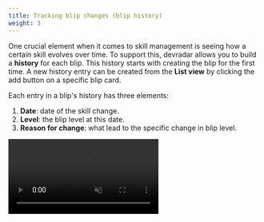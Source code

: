 ```yaml
---
title: Tracking blip changes (blip history)
weight: 3
---
```


One crucial element when it comes to skill management is seeing how a certain skill evolves over time.
To support this, devradar allows you to build a **history** for each blip.
This history starts with creating the blip for the first time.
A new history entry can be created from the **List view** by clicking the add button on a specific blip card.

Each entry in a blip's history has three elements:

1. **Date**: date of the skill change.
1. **Level**: the blip level at this date.
1. **Reason for change**: what lead to the specific change in blip level.

<video controls autoplay loop muted>
    <source src="/videos/history.webm" type="video/webm">
    Sorry, your browser doesn't support embedded videos.
</video>
